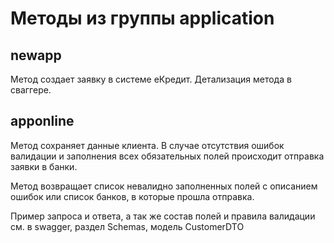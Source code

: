 # Методы из группы application

## newapp

Метод создает заявку в системе еКредит. Детализация метода в сваггере.

## apponline

Метод сохраняет данные клиента. В случае отсутствия ошибок валидации и заполнения всех обязательных полей происходит отправка заявки в банки.

Метод возвращает список невалидно заполненных полей с описанием ошибок или список банков, в которые прошла отправка.

Пример запроса и ответа, а так же состав полей и правила валидации см. в swagger, раздел Schemas, модель CustomerDTO
